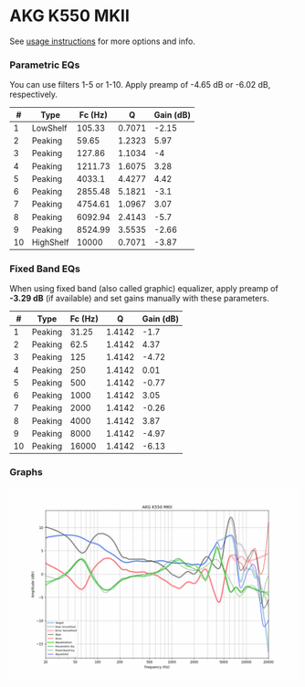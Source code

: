 # AKG K550 MKII
See [usage instructions](https://github.com/jaakkopasanen/AutoEq#usage) for more options and info.

### Parametric EQs
You can use filters 1-5 or 1-10. Apply preamp of -4.65 dB or -6.02 dB, respectively.

|   # | Type      |   Fc (Hz) |      Q |   Gain (dB) |
|-----|-----------|-----------|--------|-------------|
|   1 | LowShelf  |    105.33 | 0.7071 |       -2.15 |
|   2 | Peaking   |     59.65 | 1.2323 |        5.97 |
|   3 | Peaking   |    127.86 | 1.1034 |       -4    |
|   4 | Peaking   |   1211.73 | 1.6075 |        3.28 |
|   5 | Peaking   |   4033.1  | 4.4277 |        4.42 |
|   6 | Peaking   |   2855.48 | 5.1821 |       -3.1  |
|   7 | Peaking   |   4754.61 | 1.0967 |        3.07 |
|   8 | Peaking   |   6092.94 | 2.4143 |       -5.7  |
|   9 | Peaking   |   8524.99 | 3.5535 |       -2.66 |
|  10 | HighShelf |  10000    | 0.7071 |       -3.87 |

### Fixed Band EQs
When using fixed band (also called graphic) equalizer, apply preamp of **-3.29 dB** (if available) and set gains manually with these parameters.

|   # | Type    |   Fc (Hz) |      Q |   Gain (dB) |
|-----|---------|-----------|--------|-------------|
|   1 | Peaking |     31.25 | 1.4142 |       -1.7  |
|   2 | Peaking |     62.5  | 1.4142 |        4.37 |
|   3 | Peaking |    125    | 1.4142 |       -4.72 |
|   4 | Peaking |    250    | 1.4142 |        0.01 |
|   5 | Peaking |    500    | 1.4142 |       -0.77 |
|   6 | Peaking |   1000    | 1.4142 |        3.05 |
|   7 | Peaking |   2000    | 1.4142 |       -0.26 |
|   8 | Peaking |   4000    | 1.4142 |        3.87 |
|   9 | Peaking |   8000    | 1.4142 |       -4.97 |
|  10 | Peaking |  16000    | 1.4142 |       -6.13 |

### Graphs
![](./AKG%20K550%20MKII.png)
